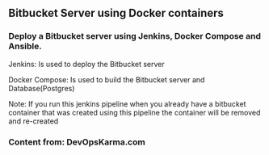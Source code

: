 ## Bitbucket Server using Docker containers
### Deploy a Bitbucket server using Jenkins, Docker Compose and Ansible.

Jenkins: Is used to deploy the Bitbucket server

Docker Compose: Is used to build the Bitbucket server and Database(Postgres)

Note:
If you run this jenkins pipeline when you already have a bitbucket container that 
was created using this pipeline the container will be removed and re-created


### Content from: DevOpsKarma.com
